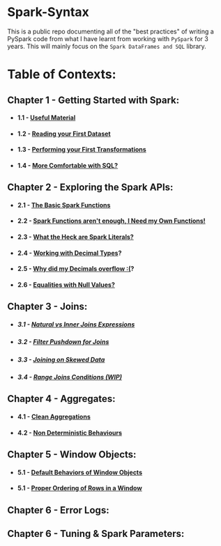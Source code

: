 # Spark-Syntax

This is a public repo documenting all of the "best practices" of writing a PySpark code from what I have learnt from working with `PySpark` for 3 years. This will mainly focus on the `Spark DataFrames and SQL` library. 

# Table of Contexts:

## Chapter 1 - Getting Started with Spark:
* #### 1.1 - [Useful Material](https://github.com/ericxiao251/spark-syntax/blob/master/src/Chapter%201%20-%20Basics/Section%201%20-%20Useful%20Material.md)
* #### 1.2 - [Reading your First Dataset](https://github.com/ericxiao251/spark-syntax/blob/master/src/Chapter%201%20-%20Basics/Section%202%20-%20Reading%20your%20First%20Dataset.ipynb)
* #### 1.3 - [Performing your First Transformations](https://github.com/ericxiao251/spark-syntax/blob/master/src/Chapter%201%20-%20Basics/Section%203%20-%20Performing%20your%20First%20Transformations.ipynb)
* #### 1.4 - [More Comfortable with SQL?](https://github.com/ericxiao251/spark-syntax/blob/master/src/Chapter%201%20-%20Basics/Section%204%20-%20More%20Comfortable%20with%20SQL%3F.ipynb)

## Chapter 2 - Exploring the Spark APIs:
* #### 2.1 - [The Basic Spark Functions]()
* #### 2.2 - [Spark Functions aren't enough, I Need my Own Functions!]()
* #### 2.3 - [What the Heck are Spark Literals?](https://github.com/ericxiao251/spark-syntax/blob/master/src/Chapter%201%20-%20Basics/Section%204%20-%20Equalities%20with%20Null%20Values.ipynb)
* #### 2.4 - [Working with Decimal Types]()?
* #### 2.5 - [Why did my Decimals overflow :(](https://github.com/ericxiao251/spark-syntax/blob/master/src/Chapter%201%20-%20Basics/Section%204%20-%20Equalities%20with%20Null%20Values.ipynb)?
* #### 2.6 - [Equalities with Null Values?](https://github.com/ericxiao251/spark-syntax/blob/master/src/Chapter%201%20-%20Basics/Section%204%20-%20Equalities%20with%20Null%20Values.ipynb)

## Chapter 3 - Joins:
* ##### 3.1 - [Natural vs Inner Joins Expressions](https://github.com/ericxiao251/spark-syntax/blob/master/src/Chapter%202%20-%20Joins/Section%201%20-%20Natural%20vs%20Inner%20Joins.ipynb)
* ##### 3.2 - [Filter Pushdown for Joins](https://github.com/ericxiao251/spark-syntax/blob/master/src/Chapter%202%20-%20Joins/Section%202%20-%20Filter%20Pushdown.ipynb)
* ##### 3.3 - [Joining on Skewed Data](https://github.com/ericxiao251/spark-syntax/blob/master/src/Chapter%202%20-%20Joins/Section%203%20-%20Joins%20on%20Skewed%20Data.ipynb)
* ##### 3.4 - [Range Joins Conditions (WIP)](https://github.com/ericxiao251/spark-syntax/blob/master/src/Chapter%202%20-%20Joins/Section%204%20-%20Range%20Join%20Conditions%20%5BTODO%5D.ipynb)

## Chapter 4 - Aggregates:
* #### 4.1 - [Clean Aggregations](https://github.com/ericxiao251/spark-syntax/blob/master/src/Chapter%203%20-%20Aggregates/Section%201%20-%20Clean%20Aggregations.ipynb)
* #### 4.2 - [Non Deterministic Behaviours](https://github.com/ericxiao251/spark-syntax/blob/master/src/Chapter%203%20-%20Aggregates/Section%202%20-%20Non%20Deterministic%20Behaviours.ipynb)

## Chapter 5 - Window Objects:
* #### 5.1 - [Default Behaviors of Window Objects](https://github.com/ericxiao251/spark-syntax/blob/master/src/Chapter%204%20-%20Window%20Objects/Section%201%20-%20Default%20Behaviors%20of%20Window%20Objects.ipynb)
* #### 5.1 - [Proper Ordering of Rows in a Window]()

## Chapter 6 - Error Logs:

## Chapter 6 - Tuning & Spark Parameters:

